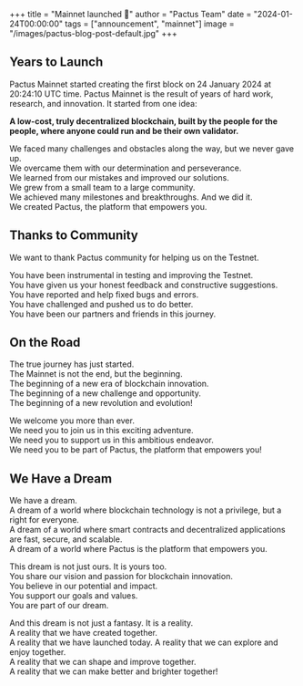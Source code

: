 +++
title = "Mainnet launched 🚀"
author = "Pactus Team"
date = "2024-01-24T00:00:00"
tags = ["announcement", "mainnet"]
image = "/images/pactus-blog-post-default.jpg"
+++

## Years to Launch

Pactus Mainnet started creating the first block on 24 January 2024 at 20:24:10 UTC time.
Pactus Mainnet is the result of years of hard work, research, and innovation.
It started from one idea:

<b>A low-cost, truly decentralized blockchain, built by the people for the people,
where anyone could run and be their own validator.</b>

We faced many challenges and obstacles along the way, but we never gave up.<br>
We overcame them with our determination and perseverance.<br>
We learned from our mistakes and improved our solutions.<br>
We grew from a small team to a large community.<br>
We achieved many milestones and breakthroughs. And we did it. <br>
We created Pactus, the platform that empowers you.<br>

## Thanks to Community

We want to thank Pactus community for helping us on the Testnet.<br>

You have been instrumental in testing and improving the Testnet.<br>
You have given us your honest feedback and constructive suggestions.<br>
You have reported and help fixed bugs and errors.<br>
You have challenged and pushed us to do better.<br>
You have been our partners and friends in this journey.<br>

## On the Road

The true journey has just started.<br>
The Mainnet is not the end, but the beginning.<br>
The beginning of a new era of blockchain innovation.<br>
The beginning of a new challenge and opportunity.<br>
The beginning of a new revolution and evolution!<br>

We welcome you more than ever.<br>
We need you to join us in this exciting adventure.<br>
We need you to support us in this ambitious endeavor.<br>
We need you to be part of Pactus, the platform that empowers you!<br>

## We Have a Dream

We have a dream.<br>
A dream of a world where blockchain technology is not a privilege, but a right for everyone.<br>
A dream of a world where smart contracts and decentralized applications are fast, secure, and scalable.<br>
A dream of a world where Pactus is the platform that empowers you.<br>

This dream is not just ours. It is yours too.<br>
You share our vision and passion for blockchain innovation.<br>
You believe in our potential and impact.<br>
You support our goals and values.<br>
You are part of our dream.<br>

And this dream is not just a fantasy. It is a reality.<br>
A reality that we have created together.<br>
A reality that we have launched today. A reality that we can explore and enjoy together.<br>
A reality that we can shape and improve together. <br>
A reality that we can make better and brighter together!<br>

